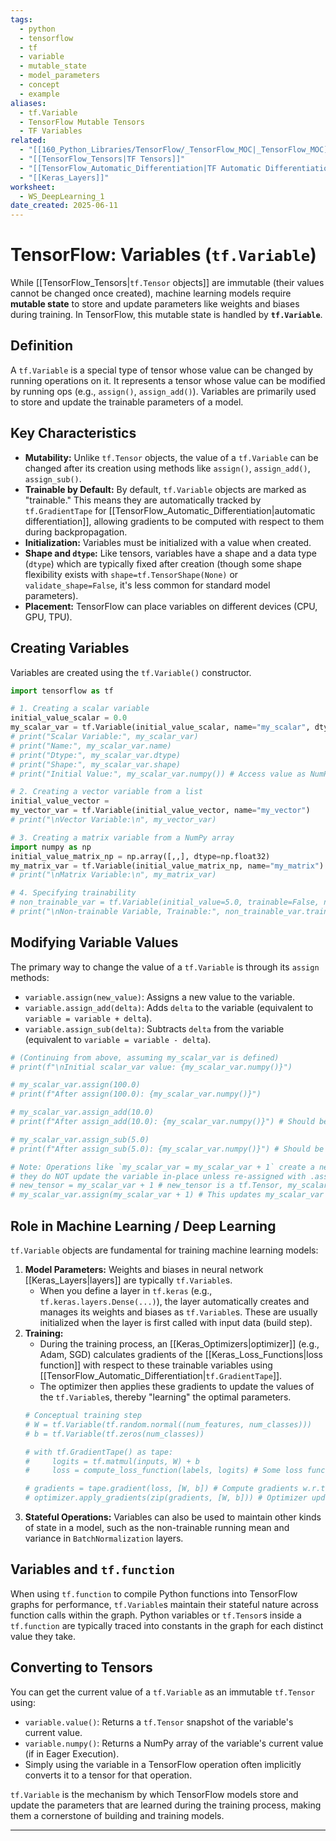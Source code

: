 ```yaml
---
tags:
  - python
  - tensorflow
  - tf
  - variable
  - mutable_state
  - model_parameters
  - concept
  - example
aliases:
  - tf.Variable
  - TensorFlow Mutable Tensors
  - TF Variables
related:
  - "[[160_Python_Libraries/TensorFlow/_TensorFlow_MOC|_TensorFlow_MOC]]"
  - "[[TensorFlow_Tensors|TF Tensors]]"
  - "[[TensorFlow_Automatic_Differentiation|TF Automatic Differentiation]]"
  - "[[Keras_Layers]]"
worksheet:
  - WS_DeepLearning_1
date_created: 2025-06-11
---
```

# TensorFlow: Variables (`tf.Variable`)

While [[TensorFlow_Tensors|`tf.Tensor` objects]] are immutable (their values cannot be changed once created), machine learning models require **mutable state** to store and update parameters like weights and biases during training. In TensorFlow, this mutable state is handled by **`tf.Variable`**.

## Definition
A `tf.Variable` is a special type of tensor whose value can be changed by running operations on it. It represents a tensor whose value can be modified by running ops (e.g., `assign()`, `assign_add()`). Variables are primarily used to store and update the trainable parameters of a model.

## Key Characteristics
-   **Mutability:** Unlike `tf.Tensor` objects, the value of a `tf.Variable` can be changed after its creation using methods like `assign()`, `assign_add()`, `assign_sub()`.
-   **Trainable by Default:** By default, `tf.Variable` objects are marked as "trainable." This means they are automatically tracked by `tf.GradientTape` for [[TensorFlow_Automatic_Differentiation|automatic differentiation]], allowing gradients to be computed with respect to them during backpropagation.
-   **Initialization:** Variables must be initialized with a value when created.
-   **Shape and `dtype`:** Like tensors, variables have a shape and a data type (`dtype`) which are typically fixed after creation (though some shape flexibility exists with `shape=tf.TensorShape(None)` or `validate_shape=False`, it's less common for standard model parameters).
-   **Placement:** TensorFlow can place variables on different devices (CPU, GPU, TPU).

## Creating Variables
Variables are created using the `tf.Variable()` constructor.

```python
import tensorflow as tf

# 1. Creating a scalar variable
initial_value_scalar = 0.0
my_scalar_var = tf.Variable(initial_value_scalar, name="my_scalar", dtype=tf.float32)
# print("Scalar Variable:", my_scalar_var)
# print("Name:", my_scalar_var.name)
# print("Dtype:", my_scalar_var.dtype)
# print("Shape:", my_scalar_var.shape)
# print("Initial Value:", my_scalar_var.numpy()) # Access value as NumPy array

# 2. Creating a vector variable from a list
initial_value_vector = 
my_vector_var = tf.Variable(initial_value_vector, name="my_vector")
# print("\nVector Variable:\n", my_vector_var)

# 3. Creating a matrix variable from a NumPy array
import numpy as np
initial_value_matrix_np = np.array([,,], dtype=np.float32)
my_matrix_var = tf.Variable(initial_value_matrix_np, name="my_matrix")
# print("\nMatrix Variable:\n", my_matrix_var)

# 4. Specifying trainability
# non_trainable_var = tf.Variable(initial_value=5.0, trainable=False, name="non_trainable")
# print("\nNon-trainable Variable, Trainable:", non_trainable_var.trainable)
```

## Modifying Variable Values
The primary way to change the value of a `tf.Variable` is through its `assign` methods:
-   `variable.assign(new_value)`: Assigns a new value to the variable.
-   `variable.assign_add(delta)`: Adds `delta` to the variable (equivalent to `variable = variable + delta`).
-   `variable.assign_sub(delta)`: Subtracts `delta` from the variable (equivalent to `variable = variable - delta`).

```python
# (Continuing from above, assuming my_scalar_var is defined)
# print(f"\nInitial scalar_var value: {my_scalar_var.numpy()}")

# my_scalar_var.assign(100.0)
# print(f"After assign(100.0): {my_scalar_var.numpy()}")

# my_scalar_var.assign_add(10.0)
# print(f"After assign_add(10.0): {my_scalar_var.numpy()}") # Should be 110.0

# my_scalar_var.assign_sub(5.0)
# print(f"After assign_sub(5.0): {my_scalar_var.numpy()}") # Should be 105.0

# Note: Operations like `my_scalar_var = my_scalar_var + 1` create a new tf.Tensor,
# they do NOT update the variable in-place unless re-assigned with .assign().
# new_tensor = my_scalar_var + 1 # new_tensor is a tf.Tensor, my_scalar_var is unchanged
# my_scalar_var.assign(my_scalar_var + 1) # This updates my_scalar_var
```

## Role in Machine Learning / Deep Learning
`tf.Variable` objects are fundamental for training machine learning models:
1.  **Model Parameters:** Weights and biases in neural network [[Keras_Layers|layers]] are typically `tf.Variable`s.
    -   When you define a layer in `tf.keras` (e.g., `tf.keras.layers.Dense(...)`), the layer automatically creates and manages its weights and biases as `tf.Variable`s. These are usually initialized when the layer is first called with input data (build step).
2.  **Training:**
    -   During the training process, an [[Keras_Optimizers|optimizer]] (e.g., Adam, SGD) calculates gradients of the [[Keras_Loss_Functions|loss function]] with respect to these trainable variables using [[TensorFlow_Automatic_Differentiation|`tf.GradientTape`]].
    -   The optimizer then applies these gradients to update the values of the `tf.Variable`s, thereby "learning" the optimal parameters.
    ```python
    # Conceptual training step
    # W = tf.Variable(tf.random.normal((num_features, num_classes)))
    # b = tf.Variable(tf.zeros(num_classes))

    # with tf.GradientTape() as tape:
    #     logits = tf.matmul(inputs, W) + b
    #     loss = compute_loss_function(labels, logits) # Some loss function
    
    # gradients = tape.gradient(loss, [W, b]) # Compute gradients w.r.t. W and b
    # optimizer.apply_gradients(zip(gradients, [W, b])) # Optimizer updates W and b
    ```
3.  **Stateful Operations:** Variables can also be used to maintain other kinds of state in a model, such as the non-trainable running mean and variance in `BatchNormalization` layers.

## Variables and `tf.function`
When using `tf.function` to compile Python functions into TensorFlow graphs for performance, `tf.Variable`s maintain their stateful nature across function calls within the graph. Python variables or `tf.Tensor`s inside a `tf.function` are typically traced into constants in the graph for each distinct value they take.

## Converting to Tensors
You can get the current value of a `tf.Variable` as an immutable `tf.Tensor` using:
-   `variable.value()`: Returns a `tf.Tensor` snapshot of the variable's current value.
-   `variable.numpy()`: Returns a NumPy array of the variable's current value (if in Eager Execution).
-   Simply using the variable in a TensorFlow operation often implicitly converts it to a tensor for that operation.

`tf.Variable` is the mechanism by which TensorFlow models store and update the parameters that are learned during the training process, making them a cornerstone of building and training models.

---